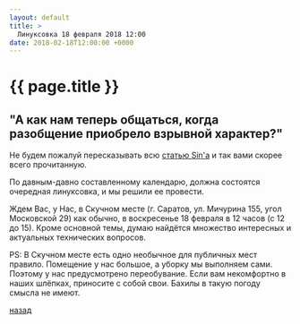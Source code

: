 ```yaml
---
layout: default
title: >
  Линуксовка 18 февраля 2018 12:00
date: 2018-02-18T12:00:00 +0000
---
```


# [](#header-1) {{ page.title }}

## "А как нам теперь общаться, когда разобщение приобрело взрывной характер?"

Не будем пожалуй пересказывать всю <a href="https://mastersin.livejournal.com/9405.html">статью Sin'а</a> и так вами скорее всего прочитанную.

По давным-давно составленному календарю, должна состоятся очередная линуксовка, и мы решили ее провести.

Ждем Вас, у Нас, в Скучном месте (г. Саратов, ул. Мичурина 155, угол Московской 29) как обычно, в воскресенье 18 февраля в 12 часов (с 12 до 15). Кроме основной темы, думаю найдётся множество интересных и актуальных технических вопросов.

PS: В Скучном месте есть одно необычное для публичных мест правило. Помещение у нас большое, а уборку мы выполняем сами. Поэтому у нас предусмотрено переобувание. Если вам некомфортно в наших шлёпках, приносите с собой свои. Бахилы в такую погоду смысла не имеют.


[назад](../events/)
